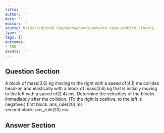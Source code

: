 ```yaml
---
title: ''
author: ''
date: ''
editor: ''
source: https://github.com/openwebwork/webwork-open-problem-library
type: ''
tags: []
outcomes:
- TBD
assets: ''
---
```


## Question Section 

 
  
A block of mass(3.6) kg moving to the right with a speed of(4.1) ms collides head-on and elastically with a block of mass(3.6) kg that is initially moving to the left with a speed of(2.4) ms. Determine the velocities of the blocks immediately after the collision. (To the right is positive, to the left is negative.) 
first block: ans_rule(20) ms  
second block: ans_rule(20) ms


## Answer Section

